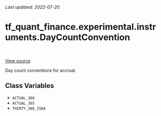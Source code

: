 <!--
This file is generated by a tool. Do not edit directly.
For open-source contributions the docs will be updated automatically.
-->

*Last updated: 2022-07-20.*

<div itemscope itemtype="http://developers.google.com/ReferenceObject">
<meta itemprop="name" content="tf_quant_finance.experimental.instruments.DayCountConvention" />
<meta itemprop="path" content="Stable" />
<meta itemprop="property" content="ACTUAL_360"/>
<meta itemprop="property" content="ACTUAL_365"/>
<meta itemprop="property" content="THIRTY_360_ISDA"/>
</div>

# tf_quant_finance.experimental.instruments.DayCountConvention

<!-- Insert buttons and diff -->

<table class="tfo-notebook-buttons tfo-api" align="left">
</table>

<a target="_blank" href="https://github.com/google/tf-quant-finance/blob/master/tf_quant_finance/experimental/instruments/rates_common.py">View source</a>



Day count conventions for accrual.

<!-- Placeholder for "Used in" -->


## Class Variables

* `ACTUAL_360` <a id="ACTUAL_360"></a>
* `ACTUAL_365` <a id="ACTUAL_365"></a>
* `THIRTY_360_ISDA` <a id="THIRTY_360_ISDA"></a>
